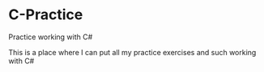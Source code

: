 # C-Practice
Practice working with C#

This is a place where I can put all my practice exercises and such working with C#
